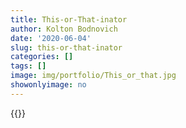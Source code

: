 ```yaml
---
title: This-or-That-inator
author: Kolton Bodnovich
date: '2020-06-04'
slug: this-or-that-inator
categories: []
tags: []
image: img/portfolio/This_or_that.jpg
showonlyimage: no
---
```



<!--more-->

{{<youtube pZ5tze70Yto >}}